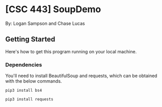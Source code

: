 # [CSC 443] SoupDemo
By: Logan Sampson and Chase Lucas

## Getting Started
Here's how to get this program running on your local machine.

### Dependencies
You'll need to install BeautifulSoup and requests, which can be obtained with the below commands.

```
pip3 install bs4
```

```
pip3 install requests
```


